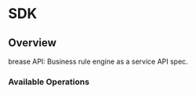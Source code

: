 # SDK

## Overview

brease API: Business rule engine as a service API spec.

### Available Operations

